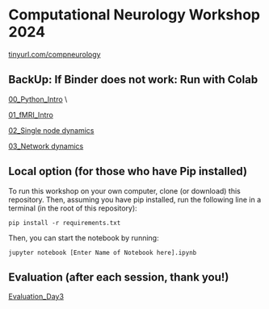 # Computational Neurology Workshop 2024
[tinyurl.com/compneurology ](https://tinyurl.com/compneurology)

## BackUp: If Binder does not work: Run with Colab
[00_Python_Intro](https://colab.research.google.com/github/computational-neurology/workshop2024/blob/master/00_introduction_to_Python.ipynb)    \

[01_fMRI_Intro](https://colab.research.google.com/github/computational-neurology/workshop2024/blob/master/01_introduction_to_fMRI.ipynb)

[02_Single node dynamics](https://colab.research.google.com/github/computational-neurology/workshop2024/blob/master/02_single_node_dynamics.ipynb)

[03_Network dynamics](https://colab.research.google.com/github/computational-neurology/workshop2024/blob/master/03_network.ipynb)

## Local option (for those who have Pip installed)
To run this workshop on your own computer, clone (or download) this repository. Then, assuming you have pip installed, run the following line in a terminal (in the root of this repository):

```
pip install -r requirements.txt
```

Then, you can start the notebook by running:

```
jupyter notebook [Enter Name of Notebook here].ipynb
```
## Evaluation (after each session, thank you!)
[Evaluation_Day3]((https://cryptpad.digitalcourage.de/form/#/2/form/view/Lj9w2LTwjBIYGQ3Q2m0KZJ4jmX9Zj+9HyK-ZepjkaCE/))
